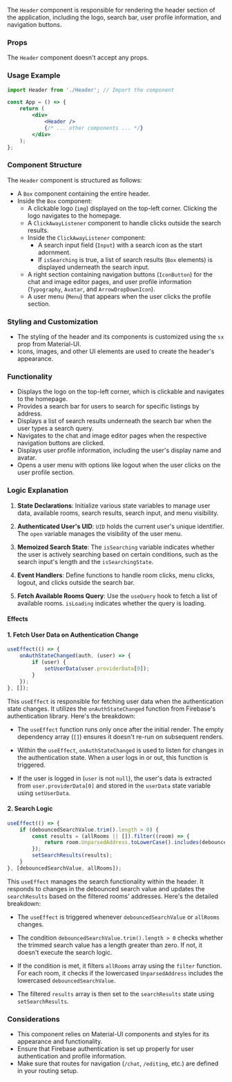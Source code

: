 The `Header` component is responsible for rendering the header section of the application, including the logo, search
bar, user profile information, and navigation buttons.

### Props

The `Header` component doesn't accept any props.

### Usage Example

```jsx static
import Header from './Header'; // Import the component

const App = () => {
	return (
		<div>
			<Header />
			{/* ... other components ... */}
		</div>
	);
};
```

### Component Structure

The `Header` component is structured as follows:

- A `Box` component containing the entire header.
- Inside the `Box` component:
  - A clickable logo (`img`) displayed on the top-left corner. Clicking the logo navigates to the homepage.
  - A `ClickAwayListener` component to handle clicks outside the search results.
  - Inside the `ClickAwayListener` component:
    - A search input field (`Input`) with a search icon as the start adornment.
    - If `isSearching` is true, a list of search results (`Box` elements) is displayed underneath the search input.
  - A right section containing navigation buttons (`IconButton`) for the chat and image editor pages, and user profile
    information (`Typography`, `Avatar`, and `ArrowDropDownIcon`).
  - A user menu (`Menu`) that appears when the user clicks the profile section.

### Styling and Customization

- The styling of the header and its components is customized using the `sx` prop from Material-UI.
- Icons, images, and other UI elements are used to create the header's appearance.

### Functionality

- Displays the logo on the top-left corner, which is clickable and navigates to the homepage.
- Provides a search bar for users to search for specific listings by address.
- Displays a list of search results underneath the search bar when the user types a search query.
- Navigates to the chat and image editor pages when the respective navigation buttons are clicked.
- Displays user profile information, including the user's display name and avatar.
- Opens a user menu with options like logout when the user clicks on the user profile section.

### Logic Explanation

1. **State Declarations**: Initialize various state variables to manage user data, available rooms, search results,
   search input, and menu visibility.

2. **Authenticated User's UID**: `UID` holds the current user's unique identifier. The `open` variable manages the
   visibility of the user menu.

3. **Memoized Search State**: The `isSearching` variable indicates whether the user is actively searching based on
   certain conditions, such as the search input's length and the `isSearchingState`.

4. **Event Handlers**: Define functions to handle room clicks, menu clicks, logout, and clicks outside the search bar.

5. **Fetch Available Rooms Query**: Use the `useQuery` hook to fetch a list of available rooms. `isLoading` indicates
   whether the query is loading.

#### **Effects**

#### 1. Fetch User Data on Authentication Change

```jsx static
useEffect(() => {
	onAuthStateChanged(auth, (user) => {
		if (user) {
			setUserData(user.providerData[0]);
		}
	});
}, []);
```

This `useEffect` is responsible for fetching user data when the authentication state changes. It utilizes
the `onAuthStateChanged` function from Firebase's authentication library. Here's the breakdown:

- The `useEffect` function runs only once after the initial render. The empty dependency array (`[]`) ensures it doesn't
  re-run on subsequent renders.

- Within the `useEffect`, `onAuthStateChanged` is used to listen for changes in the authentication state. When a user
  logs in or out, this function is triggered.

- If the user is logged in (`user` is not `null`), the user's data is extracted from `user.providerData[0]` and stored
  in the `userData` state variable using `setUserData`.

#### 2. Search Logic

```jsx static
useEffect(() => {
	if (debouncedSearchValue.trim().length > 0) {
		const results = (allRooms || []).filter((room) => {
			return room.UnparsedAddress.toLowerCase().includes(debouncedSearchValue.toLowerCase());
		});
		setSearchResults(results);
	}
}, [debouncedSearchValue, allRooms]);
```

This `useEffect` manages the search functionality within the header. It responds to changes in the debounced search
value and updates the `searchResults` based on the filtered rooms' addresses. Here's the detailed breakdown:

- The `useEffect` is triggered whenever `debouncedSearchValue` or `allRooms` changes.

- The condition `debouncedSearchValue.trim().length > 0` checks whether the trimmed search value has a length greater
  than zero. If not, it doesn't execute the search logic.

- If the condition is met, it filters `allRooms` array using the `filter` function. For each room, it checks if the
  lowercased `UnparsedAddress` includes the lowercased `debouncedSearchValue`.

- The filtered `results` array is then set to the `searchResults` state using `setSearchResults`.

### Considerations

- This component relies on Material-UI components and styles for its appearance and functionality.
- Ensure that Firebase authentication is set up properly for user authentication and profile information.
- Make sure that routes for navigation (`/chat`, `/editing`, etc.) are defined in your routing setup.

